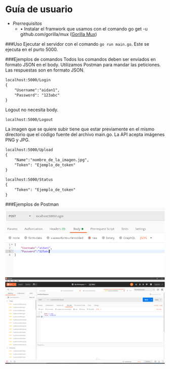 Guía de usuario
===============================

- *Prerrequisitos*
  - •	Instalar el framwork que usamos con el comando go get -u github.com/gorilla/mux ([Gorilla Mux](https://github.com/gorilla/mux))

###Uso
Ejecutar el servidor con el comando ```go run main.go```. Este se ejecuta en el purto 5000.

###Ejemplos de comandos
Todos los comandos deben ser enviados en formato JSON en el body. Utilizamos Postman para mandar las peticiones. Las respuestas son en formato JSON.
```
localhost:5000/Login
{
	"Username":"aidan1",
	"Password": "123abc"
}
```
Logout no necesita body.
```
localhost:5000/Logout
```
La imagen que se quiere subir tiene que estar previamente en el mismo directorio que el código fuente del archivo main.go. La API acepta imágenes PNG y JPG.
```
localhost:5000/Upload
{
	"Name":"nombre_de_la_imagen.jpg",
	"Token": "Ejemplo_de_token"
}
```
```
localhost:5000/Status
{
	"Token": "Ejemplo_de_token"
}
```
###Ejemplos de Postman
![Postman_Login](Postman_Login.png)
![Postman_Upload](Postman_Upload.png)
